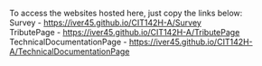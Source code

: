 To access the websites hosted here, just copy the links below: <br/>
Survey - https://iver45.github.io/CIT142H-A/Survey <br/> 
TributePage - https://iver45.github.io/CIT142H-A/TributePage<br/>
TechnicalDocumentationPage - https://iver45.github.io/CIT142H-A/TechnicalDocumentationPage<br/>
